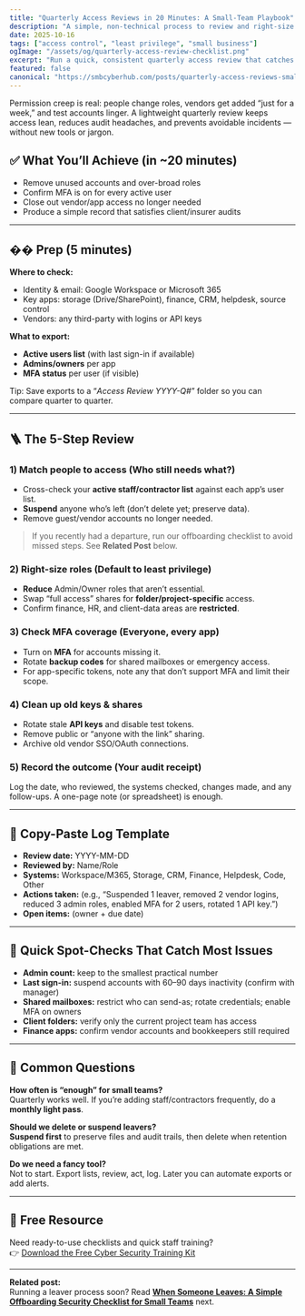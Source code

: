 ```yaml
---
title: "Quarterly Access Reviews in 20 Minutes: A Small-Team Playbook"
description: "A simple, non-technical process to review and right-size user access each quarter so your small team stays compliant and secure."
date: 2025-10-16
tags: ["access control", "least privilege", "small business"]
ogImage: "/assets/og/quarterly-access-review-checklist.png"
excerpt: "Run a quick, consistent quarterly access review that catches permission creep without slowing your team down."
featured: false
canonical: "https://smbcyberhub.com/posts/quarterly-access-reviews-small-team-playbook"
---
```


Permission creep is real: people change roles, vendors get added “just for a week,” and test accounts linger. A lightweight quarterly review keeps access lean, reduces audit headaches, and prevents avoidable incidents — without new tools or jargon.

## ✅ What You’ll Achieve (in ~20 minutes)
- Remove unused accounts and over-broad roles  
- Confirm MFA is on for every active user  
- Close out vendor/app access no longer needed  
- Produce a simple record that satisfies client/insurer audits

---

## �� Prep (5 minutes)

**Where to check:**  
- Identity & email: Google Workspace or Microsoft 365  
- Key apps: storage (Drive/SharePoint), finance, CRM, helpdesk, source control  
- Vendors: any third-party with logins or API keys

**What to export:**  
- **Active users list** (with last sign-in if available)  
- **Admins/owners** per app  
- **MFA status** per user (if visible)  

Tip: Save exports to a “_Access Review YYYY-Q#_” folder so you can compare quarter to quarter.

---

## 🪜 The 5-Step Review

### 1) Match people to access (Who still needs what?)
- Cross-check your **active staff/contractor list** against each app’s user list.  
- **Suspend** anyone who’s left (don’t delete yet; preserve data).  
- Remove guest/vendor accounts no longer needed.

> If you recently had a departure, run our offboarding checklist to avoid missed steps. See **Related Post** below.

### 2) Right-size roles (Default to least privilege)
- **Reduce** Admin/Owner roles that aren’t essential.  
- Swap “full access” shares for **folder/project-specific** access.  
- Confirm finance, HR, and client-data areas are **restricted**.

### 3) Check MFA coverage (Everyone, every app)
- Turn on **MFA** for accounts missing it.  
- Rotate **backup codes** for shared mailboxes or emergency access.  
- For app-specific tokens, note any that don’t support MFA and limit their scope.

### 4) Clean up old keys & shares
- Rotate stale **API keys** and disable test tokens.  
- Remove public or “anyone with the link” sharing.  
- Archive old vendor SSO/OAuth connections.

### 5) Record the outcome (Your audit receipt)
Log the date, who reviewed, the systems checked, changes made, and any follow-ups. A one-page note (or spreadsheet) is enough.

---

## 📝 Copy-Paste Log Template

- **Review date:** YYYY-MM-DD  
- **Reviewed by:** Name/Role  
- **Systems:** Workspace/M365, Storage, CRM, Finance, Helpdesk, Code, Other  
- **Actions taken:** (e.g., “Suspended 1 leaver, removed 2 vendor logins, reduced 3 admin roles, enabled MFA for 2 users, rotated 1 API key.”)  
- **Open items:** (owner + due date)

---

## 🧪 Quick Spot-Checks That Catch Most Issues
- **Admin count:** keep to the smallest practical number  
- **Last sign-in:** suspend accounts with 60–90 days inactivity (confirm with manager)  
- **Shared mailboxes:** restrict who can send-as; rotate credentials; enable MFA on owners  
- **Client folders:** verify only the current project team has access  
- **Finance apps:** confirm vendor accounts and bookkeepers still required

---

## 🙋 Common Questions

**How often is “enough” for small teams?**  
Quarterly works well. If you’re adding staff/contractors frequently, do a **monthly light pass**.

**Should we delete or suspend leavers?**  
**Suspend first** to preserve files and audit trails, then delete when retention obligations are met.

**Do we need a fancy tool?**  
Not to start. Export lists, review, act, log. Later you can automate exports or add alerts.

---

## 🎁 Free Resource
Need ready-to-use checklists and quick staff training?  
👉 [Download the Free Cyber Security Training Kit](https://smbcyberhub.com/free-cyber-security-training/?utm_source=blog&utm_medium=cta&utm_campaign=access_review_post)

---

**Related post:**  
Running a leaver process soon? Read **[When Someone Leaves: A Simple Offboarding Security Checklist for Small Teams](/posts/when-someone-leaves-offboarding-security-checklist)** next.

